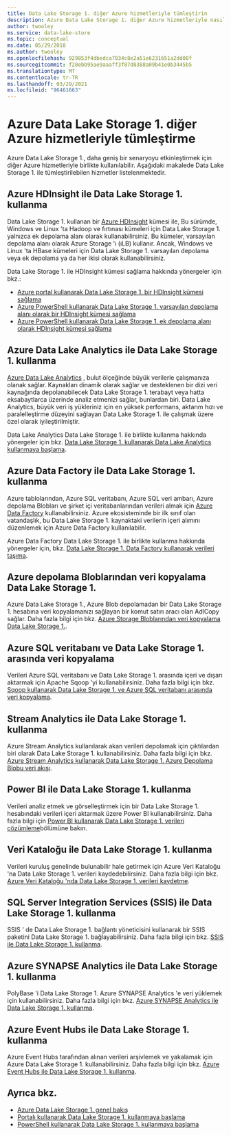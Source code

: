 ```yaml
---
title: Data Lake Storage 1. diğer Azure hizmetleriyle tümleştirin
description: Azure Data Lake Storage 1. diğer Azure hizmetleriyle nasıl tümleştirebileceğinizi anlayın.
author: twooley
ms.service: data-lake-store
ms.topic: conceptual
ms.date: 05/29/2018
ms.author: twooley
ms.openlocfilehash: 929853f4dbedca7034c8e2a51e6231651a2dd08f
ms.sourcegitcommit: f28ebb95ae9aaaff3f87d8388a09b41e0b3445b5
ms.translationtype: MT
ms.contentlocale: tr-TR
ms.lasthandoff: 03/29/2021
ms.locfileid: "96461663"
---
```

# <a name="integrating-azure-data-lake-storage-gen1-with-other-azure-services"></a>Azure Data Lake Storage 1. diğer Azure hizmetleriyle tümleştirme
Azure Data Lake Storage 1., daha geniş bir senaryoyu etkinleştirmek için diğer Azure hizmetleriyle birlikte kullanılabilir. Aşağıdaki makalede Data Lake Storage 1. ile tümleştirilebilen hizmetler listelenmektedir.

## <a name="use-data-lake-storage-gen1-with-azure-hdinsight"></a>Azure HDInsight ile Data Lake Storage 1. kullanma
Data Lake Storage 1. kullanan bir [Azure HDInsight](https://azure.microsoft.com/documentation/learning-paths/hdinsight-self-guided-hadoop-training/) kümesi ile, Bu sürümde, Windows ve Linux 'ta Hadoop ve fırtınası kümeleri için Data Lake Storage 1. yalnızca ek depolama alanı olarak kullanabilirsiniz. Bu kümeler, varsayılan depolama alanı olarak Azure Storage 'ı (ıLB) kullanır. Ancak, Windows ve Linux 'ta HBase kümeleri için Data Lake Storage 1. varsayılan depolama veya ek depolama ya da her ikisi olarak kullanabilirsiniz.

Data Lake Storage 1. ile HDInsight kümesi sağlama hakkında yönergeler için bkz.:

* [Azure portal kullanarak Data Lake Storage 1. bir HDInsight kümesi sağlama](data-lake-store-hdinsight-hadoop-use-portal.md)
* [Azure PowerShell kullanarak Data Lake Storage 1. varsayılan depolama alanı olarak bir HDInsight kümesi sağlama](data-lake-store-hdinsight-hadoop-use-powershell-for-default-storage.md)
* [Azure PowerShell kullanarak Data Lake Storage 1. ek depolama alanı olarak HDInsight kümesi sağlama](data-lake-store-hdinsight-hadoop-use-powershell.md)

## <a name="use-data-lake-storage-gen1-with-azure-data-lake-analytics"></a>Azure Data Lake Analytics ile Data Lake Storage 1. kullanma
[Azure Data Lake Analytics](../data-lake-analytics/data-lake-analytics-overview.md) , bulut ölçeğinde büyük verilerle çalışmanıza olanak sağlar. Kaynakları dinamik olarak sağlar ve desteklenen bir dizi veri kaynağında depolanabilecek Data Lake Storage 1. terabayt veya hatta eksabaytlarca üzerinde analiz etmenizi sağlar, bunlardan biri. Data Lake Analytics, büyük veri iş yükleriniz için en yüksek performans, aktarım hızı ve paralelleştirme düzeyini sağlayan Data Lake Storage 1. ile çalışmak üzere özel olarak iyileştirilmiştir.

Data Lake Analytics Data Lake Storage 1. ile birlikte kullanma hakkında yönergeler için bkz. [Data Lake Storage 1. kullanarak Data Lake Analytics kullanmaya başlama](../data-lake-analytics/data-lake-analytics-get-started-portal.md).

## <a name="use-data-lake-storage-gen1-with-azure-data-factory"></a>Azure Data Factory ile Data Lake Storage 1. kullanma
Azure tablolarından, Azure SQL veritabanı, Azure SQL veri ambarı, Azure depolama Blobları ve şirket içi veritabanlarından verileri almak için [Azure Data Factory](https://azure.microsoft.com/services/data-factory/) kullanabilirsiniz. Azure ekosisteminde bir ilk sınıf olan vatandaşlık, bu Data Lake Storage 1. kaynaktaki verilerin içeri alımını düzenlemek için Azure Data Factory kullanılabilir.

Azure Data Factory Data Lake Storage 1. ile birlikte kullanma hakkında yönergeler için, bkz. [Data Lake Storage 1. Data Factory kullanarak verileri taşıma](../data-factory/connector-azure-data-lake-store.md).

## <a name="copy-data-from-azure-storage-blobs-into-data-lake-storage-gen1"></a>Azure depolama Bloblarından veri kopyalama Data Lake Storage 1.
Azure Data Lake Storage 1., Azure Blob depolamadan bir Data Lake Storage 1. hesabına veri kopyalamanızı sağlayan bir komut satırı aracı olan AdlCopy sağlar. Daha fazla bilgi için bkz. [Azure Storage Bloblarından veri kopyalama Data Lake Storage 1.](data-lake-store-copy-data-azure-storage-blob.md).

## <a name="copy-data-between-azure-sql-database-and-data-lake-storage-gen1"></a>Azure SQL veritabanı ve Data Lake Storage 1. arasında veri kopyalama
Verileri Azure SQL veritabanı ve Data Lake Storage 1. arasında içeri ve dışarı aktarmak için Apache Sqoop 'yi kullanabilirsiniz. Daha fazla bilgi için bkz. [Sqoop kullanarak Data Lake Storage 1. ve Azure SQL veritabanı arasında veri kopyalama](data-lake-store-data-transfer-sql-sqoop.md).

## <a name="use-data-lake-storage-gen1-with-stream-analytics"></a>Stream Analytics ile Data Lake Storage 1. kullanma
Azure Stream Analytics kullanılarak akan verileri depolamak için çıktılardan biri olarak Data Lake Storage 1. kullanabilirsiniz. Daha fazla bilgi için bkz. [Azure Stream Analytics kullanarak Data Lake Storage 1. Azure Depolama Blobu veri akışı](data-lake-store-stream-analytics.md).

## <a name="use-data-lake-storage-gen1-with-power-bi"></a>Power BI ile Data Lake Storage 1. kullanma
Verileri analiz etmek ve görselleştirmek için bir Data Lake Storage 1. hesabındaki verileri içeri aktarmak üzere Power BI kullanabilirsiniz. Daha fazla bilgi için [Power BI kullanarak Data Lake Storage 1. verileri çözümleme](data-lake-store-power-bi.md)bölümüne bakın.

## <a name="use-data-lake-storage-gen1-with-data-catalog"></a>Veri Kataloğu ile Data Lake Storage 1. kullanma
Verileri kuruluş genelinde bulunabilir hale getirmek için Azure Veri Kataloğu 'na Data Lake Storage 1. verileri kaydedebilirsiniz. Daha fazla bilgi için bkz. [Azure Veri Kataloğu 'nda Data Lake Storage 1. verileri kaydetme](data-lake-store-with-data-catalog.md).

## <a name="use-data-lake-storage-gen1-with-sql-server-integration-services-ssis"></a>SQL Server Integration Services (SSIS) ile Data Lake Storage 1. kullanma
SSIS ' de Data Lake Storage 1. bağlantı yöneticisini kullanarak bir SSIS paketini Data Lake Storage 1. bağlayabilirsiniz. Daha fazla bilgi için bkz. [SSIS ile Data Lake Storage 1. kullanma](/sql/integration-services/connection-manager/azure-data-lake-store-connection-manager).

## <a name="use-data-lake-storage-gen1-with-azure-synapse-analytics"></a>Azure SYNAPSE Analytics ile Data Lake Storage 1. kullanma
PolyBase 'i Data Lake Storage 1. Azure SYNAPSE Analytics 'e veri yüklemek için kullanabilirsiniz. Daha fazla bilgi için bkz. [Azure SYNAPSE Analytics ile Data Lake Storage 1. kullanma](../synapse-analytics/sql-data-warehouse/sql-data-warehouse-load-from-azure-data-lake-store.md).

## <a name="use-data-lake-storage-gen1-with-azure-event-hubs"></a>Azure Event Hubs ile Data Lake Storage 1. kullanma
Azure Event Hubs tarafından alınan verileri arşivlemek ve yakalamak için Azure Data Lake Storage 1. kullanabilirsiniz. Daha fazla bilgi için bkz. [Azure Event Hubs ile Data Lake Storage 1. kullanma](data-lake-store-archive-eventhub-capture.md).

## <a name="see-also"></a>Ayrıca bkz.
* [Azure Data Lake Storage 1. genel bakış](data-lake-store-overview.md)
* [Portalı kullanarak Data Lake Storage 1. kullanmaya başlama](data-lake-store-get-started-portal.md)
* [PowerShell kullanarak Data Lake Storage 1. kullanmaya başlama](data-lake-store-get-started-powershell.md)